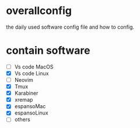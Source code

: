 # overallconfig
the daily used software config file and how to config.

# contain software
- [ ]  Vs code MacOS
- [x]  Vs  code Linux
- [ ]  Neovim
- [x]  Tmux
- [x]  Karabiner
- [x]  xremap
- [x]  espansoMac
- [x]  espansoLinux
- [ ]  others
